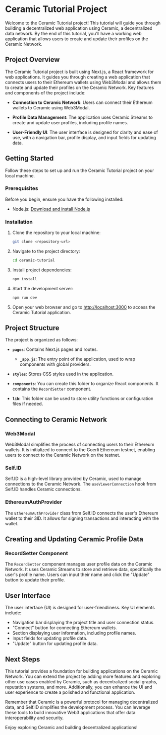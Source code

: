 # Ceramic Tutorial Project

Welcome to the Ceramic Tutorial project! This tutorial will guide you through building a decentralized web application using Ceramic, a decentralized data network. By the end of this tutorial, you'll have a working web application that allows users to create and update their profiles on the Ceramic Network.
## Project Overview

The Ceramic Tutorial project is built using Next.js, a React framework for web applications. It guides you through creating a web application that connects users to their Ethereum wallets using Web3Modal and allows them to create and update their profiles on the Ceramic Network. Key features and components of the project include:

- **Connection to Ceramic Network**: Users can connect their Ethereum wallets to Ceramic using Web3Modal.

- **Profile Data Management**: The application uses Ceramic Streams to create and update user profiles, including profile names.

- **User-Friendly UI**: The user interface is designed for clarity and ease of use, with a navigation bar, profile display, and input fields for updating data.

## Getting Started

Follow these steps to set up and run the Ceramic Tutorial project on your local machine.

### Prerequisites

Before you begin, ensure you have the following installed:

- Node.js: [Download and install Node.js](https://nodejs.org/)

### Installation

1. Clone the repository to your local machine:

   ```bash
   git clone <repository-url>
   ```

2. Navigate to the project directory:

   ```bash
   cd ceramic-tutorial
   ```

3. Install project dependencies:

   ```bash
   npm install
   ```

4. Start the development server:

   ```bash
   npm run dev
   ```

5. Open your web browser and go to [http://localhost:3000](http://localhost:3000) to access the Ceramic Tutorial application.

## Project Structure

The project is organized as follows:

- **`pages`**: Contains Next.js pages and routes.
  - **`_app.js`**: The entry point of the application, used to wrap components with global providers.

- **`styles`**: Stores CSS styles used in the application.

- **`components`**: You can create this folder to organize React components. It contains the `RecordSetter` component.

- **`lib`**: This folder can be used to store utility functions or configuration files if needed.

## Connecting to Ceramic Network

### Web3Modal

Web3Modal simplifies the process of connecting users to their Ethereum wallets. It is initialized to connect to the Goerli Ethereum testnet, enabling users to connect to the Ceramic Network on the testnet.

### Self.ID

Self.ID is a high-level library provided by Ceramic, used to manage connections to the Ceramic Network. The `useViewerConnection` hook from Self.ID handles Ceramic connections.

### EthereumAuthProvider

The `EthereumAuthProvider` class from Self.ID connects the user's Ethereum wallet to their 3ID. It allows for signing transactions and interacting with the wallet.

## Creating and Updating Ceramic Profile Data

### RecordSetter Component

The `RecordSetter` component manages user profile data on the Ceramic Network. It uses Ceramic Streams to store and retrieve data, specifically the user's profile name. Users can input their name and click the "Update" button to update their profile.

## User Interface

The user interface (UI) is designed for user-friendliness. Key UI elements include:

- Navigation bar displaying the project title and user connection status.
- "Connect" button for connecting Ethereum wallets.
- Section displaying user information, including profile names.
- Input fields for updating profile data.
- "Update" button for updating profile data.

## Next Steps

This tutorial provides a foundation for building applications on the Ceramic Network. You can extend the project by adding more features and exploring other use cases enabled by Ceramic, such as decentralized social graphs, reputation systems, and more. Additionally, you can enhance the UI and user experience to create a polished and functional application.

Remember that Ceramic is a powerful protocol for managing decentralized data, and Self.ID simplifies the development process. You can leverage these tools to build innovative Web3 applications that offer data interoperability and security.

Enjoy exploring Ceramic and building decentralized applications!